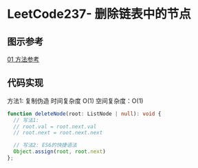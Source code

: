 # LeetCode237- 删除链表中的节点

## 图示参考

[01 方法参考](https://leetcode.cn/problems/delete-node-in-a-linked-list/solution/73-shan-chu-lie-biao-zhong-de-jie-dian-by-joeyzhou/)

## 代码实现

方法1: 复制伪造  时间复杂度 O(1)  空间复杂度：O(1)

```ts
function deleteNode(root: ListNode | null): void {
  // 写法1: 
  // root.val = root.next.val
  // root.next = root.next.next

  // 写法2: ES6的快捷语法
  Object.assign(root, root.next)
};
```